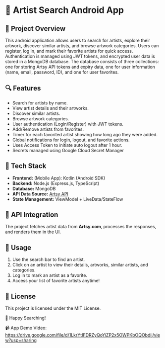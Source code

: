 # 🎨 Artist Search Android App

## 📌 Project Overview
This android application allows users to search for artists, explore their artwork, discover similar artists, and browse artwork categories. Users can register, log in, and mark their favorite artists for quick access. Authentication is managed using JWT tokens, and encrypted user data is stored in a MongoDB database. The database consists of three collections: one for storing Artsy API tokens and expiry data, one for user information (name, email, password, ID), and one for user favorites.

## 🔍 Features
- Search for artists by name.
- View artist details and their artworks.
- Discover similar artists.
- Browse artwork categories.
- User authentication (Login/Register) with JWT tokens.
- Add/Remove artists from favorites.
- Timer for each favorited artist showing how long ago they were added.
- Global notifications for login, logout, and favorite actions.
- Uses Access Token to initiate auto logout after 1 hour.
- Secrets managed using Google Cloud Secret Manager

## 🔧 Tech Stack
- **Frontend:** (Mobile App): Kotlin (Android SDK)
- **Backend:** Node.js (Express.js, TypeScript)
- **Database:** MongoDB
- **API Data Source:** [Artsy API](https://www.artsy.net/)
- **State Management:** ViewModel + LiveData/StateFlow

## 🔗 API Integration
The project fetches artist data from **Artsy.com**, processes the responses, and renders them in the UI.

## 📜 Usage
1. Use the search bar to find an artist.
2. Click on an artist to view their details, artworks, similar artists, and categories.
3. Log in to mark an artist as a favorite.
4. Access your list of favorite artists anytime!

## 📝 License
This project is licensed under the MIT License.

🎨 Happy Searching!


📹 App Demo Video:
https://drive.google.com/file/d/1LkrYtIFDRZyQoYiZP2x5OWPKbOQObdij/view?usp=sharing
